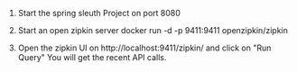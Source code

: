 1. Start the spring sleuth Project on port 8080
2. Start an open zipkin server
   docker run -d -p 9411:9411 openzipkin/zipkin
   
3. Open the zipkin UI on http://localhost:9411/zipkin/ and click on "Run Query"
You will get the recent API calls.
 
